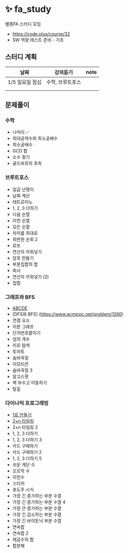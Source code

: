 #  :sparkles: fa_study
별똥FA 스터디 모임 

- https://code.plus/course/32 
- SW 역량 테스트 준비 - 기초 

## 스터디 계획 
|날짜            |  강의듣기     | note  | 
|---------------|------------|------|
| 1/5 일요일 점심  |  수학, 브루트포스 |   |
|   |   |   |
|   |   |   |
## 문제풀이 
### 수학
- 나머지  :white_check_mark:
- 최대공약수와 최소공배수
- 최소공배수
- GCD 합
- 소수 찾기
- 골드바흐의 추측

### 브루트포스
- 일곱 난쟁이
- 날짜 계산
- 테트로미노
- 1, 2, 3 더하기
- 다음 순열
- 이전 순열
- 모든 순열
- 차이를 최대로
- 외판원 순회 2
- 로또
- 연산자 끼워넣기
- 암호 만들기
- 부분집합의 합
- 퇴사
- 연산자 끼워넣기 (2)
- 집합

### 그래프와 BFS
- [ABCDE](https://www.acmicpc.net/problem/13023)
- [DFS와 BFS] (https://www.acmicpc.net/problem/1260)
- 연결 요소
- 이분 그래프
- 단지번호붙이기
- 섬의 개수
- 미로 탐색
- 토마토
- 숨바꼭질
- 이모티콘
- 숨바꼭질 3
- 알고스팟
- 벽 부수고 이동하기
- 탈출

### 다이나믹 프로그래밍 
- [1로 만들기](https://www.acmicpc.net/problem/1463 )
- [2×n 타일링](https://www.acmicpc.net/problem/11726)
- 2×n 타일링 2
- 1, 2, 3 더하기
- 1, 2, 3 더하기 3
- 카드 구매하기
- 카드 구매하기 2
- 1, 2, 3 더하기 5
- 쉬운 계단 수
- 오르막 수
- 이친수
- 스티커
- 포도주 시식
- 가장 긴 증가하는 부분 수열
- 가장 긴 증가하는 부분 수열 4
- 가장 큰 증가하는 부분 수열
- 가장 긴 감소하는 부분 수열
- 가장 긴 바이토닉 부분 수열
- 연속합
- 연속합 2
- 제곱수의 합
- 합분해
